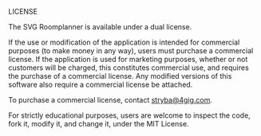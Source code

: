 LICENSE

The SVG Roomplanner is available under a dual license. 
  
If the use or modification of the application is intended for commercial purposes (to make money in any way), users must purchase a commercial license. If the application is used for marketing purposes, whether or not customers will be charged, this constitutes commercial use, and requires the purchase of a commercial license. Any modified versions of this software also require a commercial license be attached.
  
To purchase a commercial license, contact stryba@4gig.com.

For strictly educational purposes, users are welcome to inspect the code, fork it, modify it, and change it, under the MIT License.
